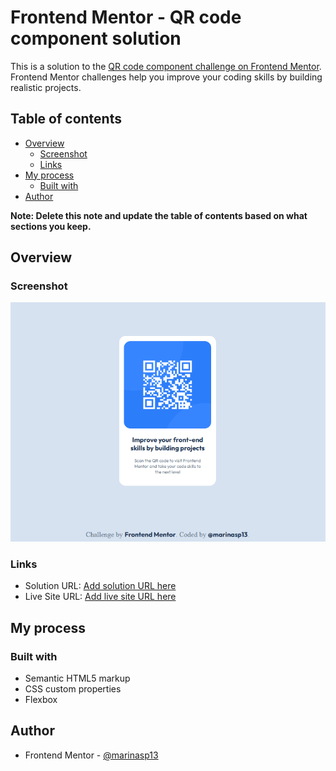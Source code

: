 # Frontend Mentor - QR code component solution

This is a solution to the [QR code component challenge on Frontend Mentor](https://www.frontendmentor.io/challenges/qr-code-component-iux_sIO_H). Frontend Mentor challenges help you improve your coding skills by building realistic projects. 

## Table of contents

- [Overview](#overview)
  - [Screenshot](#screenshot)
  - [Links](#links)
- [My process](#my-process)
  - [Built with](#built-with)
- [Author](#author)

**Note: Delete this note and update the table of contents based on what sections you keep.**

## Overview

### Screenshot

![](./preview.png)

### Links

- Solution URL: [Add solution URL here](https://github.com/marinasp13/qr-code-card)
- Live Site URL: [Add live site URL here](https://marinasp13.github.io/qr-code-card/)

## My process

### Built with

- Semantic HTML5 markup
- CSS custom properties
- Flexbox

## Author

<!--- Website - [Add your name here](https://www.your-site.com)-->
- Frontend Mentor - [@marinasp13](https://www.frontendmentor.io/profile/marinasp13)